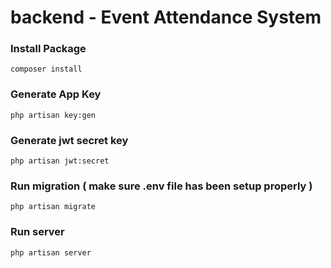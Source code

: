 # backend - Event Attendance System

### Install Package
```
composer install
```

### Generate App Key
```
php artisan key:gen
```

### Generate jwt secret key
```
php artisan jwt:secret
```

### Run migration ( make sure .env file has been setup properly )
```
php artisan migrate
```

### Run server
```
php artisan server
```
